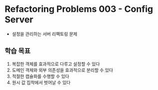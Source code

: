 # Refactoring Problems 003 - Config Server
- 설정을 관리하는 서버 리팩토링 문제

## 학습 목표
1. 복잡한 객체를 효과적으로 다루고 설정할 수 있다
2. 도메인 객체와 외부 의존성을 효과적으로 분리할 수 있다
3. 적절한 캡슐화를 수행할 수 있다 
4. 원시 값 집착에서 벗어날 수 있다

